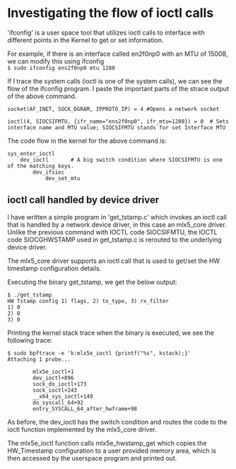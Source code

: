 # Investigating the flow of ioctl calls

'ifconfig' is a user space tool that utilizes ioctl calls to interface with different points in the Kernel to get or set information. <br>

For example, if there is an interface called en2f0np0 with an MTU of 1500B, we can modify this using ifconfig <br>
`
$ sudo ifconfig ens2f0np0 mtu 1280
`

If I trace the system calls (ioctl is one of the system calls), we can see the flow of the ifconfig program. I paste the important parts of the strace output of the above command. <br>
```
socket(AF_INET, SOCK_DGRAM, IPPROTO_IP) = 4	#Opens a network socket

ioctl(4, SIOCSIFMTU, {ifr_name="ens2f0np0", ifr_mtu=1280}) = 0	# Sets interface name and MTU value; SIOCSIFMTU stands for set Interface MTU

```

The code flow in the kernel for the above command is: <br>
```
sys_enter_ioctl			
	dev_ioctl		# A big switch condition where SIOCSIFMTU is one of the matching keys. 
		dev_ifsioc	
			dev_set_mtu
```
## ioctl call handled by device driver

I have written a simple program in 'get_tstamp.c'  which invokes an ioctl call that is handled by a network device driver, in this case an mlx5_core driver. Unlike the previous command with IOCTL code SIOCSIFMTU, the IOCTL code SIOCGHWSTAMP used in get_tstamp.c is rerouted to the underlying device driver. <br>

The mlx5_core driver supports an ioctl call that is used to get/set the HW timestamp configuration details. <br>

Executing the binary get_tstamp, we get the below output: <br>
```
$ ./get_tstamp
HW Tstamp config 1) flags, 2) tx_type, 3) rx_filter
1) 0
2) 0
3) 0
```

Printing the kernel stack trace when the binary is executed, we see the following trace: <br>
```
$ sudo bpftrace -e 'k:mlx5e_ioctl {printf("%s", kstack);}'
Attaching 1 probe...

        mlx5e_ioctl+1
        dev_ioctl+896
        sock_do_ioctl+173
        sock_ioctl+243
        __x64_sys_ioctl+149
        do_syscall_64+92
        entry_SYSCALL_64_after_hwframe+98
```

As before, the dev_ioctl has the switch condition and routes the code to the ioctl function implemented by the mlx5_core driver. <br>

The mlx5e_ioctl function calls mlx5e_hwstamp_get which copies the HW_Timestamp configuration to a user provided memory area, which is then accessed by the userspace program and printed out. 



